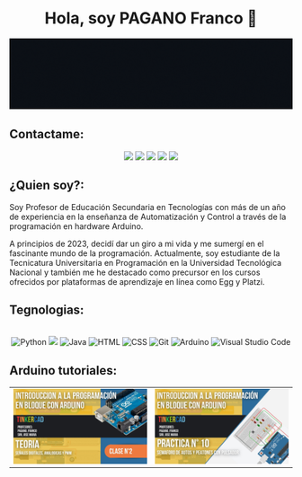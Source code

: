 <div align="center">
<h1 align="center">Hola, soy PAGANO Franco 👋</h1>
</div>
<img src="https://github.com/PaganoFranco/PaganoFranco/blob/main/PRESENTACION%20GIT%20HUB.gif?raw=true">

## Contactame:
<div align="center">
  <!-- Work Links -->
  <a href="https://github.com/PaganoFranco" target="_blank"><img src="https://img.shields.io/badge/GitHub-100000?style=for-the-badge&logo=github&logoColor=white" target="_blank"></a>
  <a href="https://www.linkedin.com/in/franco-pagano-341814235/" target="_blank"><img src="https://img.shields.io/badge/-LinkedIn-%230077B5?style=for-the-badge&logo=linkedin&logoColor=white" target="_blank"></a>
  <a href = "mailto:francopaganoo2015@gmail.com"><img src="https://img.shields.io/badge/Gmail-D14836?style=for-the-badge&logo=gmail&logoColor=white"></a>
  <!-- Social Links -->
  <a href="https://www.instagram.com/franco_pagano24/" target="_blank"><img src="https://img.shields.io/badge/-Instagram-%23E4405F?style=for-the-badge&logo=instagram&logoColor=white" target="_blank"></a>
  <!-- OTH Links -->
  <a href="https://open.spotify.com/user/31po6lribuakflfkvrj7pvlff2ny?si=b19fe220a5c64663" target="_blank"><img src="https://img.shields.io/badge/Spotify-1ED760?style=for-the-badge&logo=spotify&logoColor=white"target="_blank"></a>
</div>

## ¿Quien soy?:
Soy Profesor de Educación Secundaria en Tecnologías con más de un año de experiencia en la enseñanza de Automatización y Control a través de la programación en hardware Arduino. 

A principios de 2023, decidí dar un giro a mi vida y me sumergí en el fascinante mundo de la programación. Actualmente, soy estudiante de la Tecnicatura Universitaria en Programación 
en la Universidad Tecnológica Nacional y también me he destacado como precursor en los cursos ofrecidos por plataformas de aprendizaje en línea como Egg y Platzi.

## Tegnologias:
<div align="center">
  <br>
  <!-- Python --> <img src="https://img.shields.io/badge/Python-FFD43B?style=for-the-badge&logo=python&logoColor=blue" alt="Python">
  <!-- JavaScript --> <img src="https://img.shields.io/badge/JavaScript-323330?style=for-the-badge&logo=javascript&logoColor=F7DF1E">
  <!-- Java -->  <img src="https://img.shields.io/badge/Java-007396?style=for-the-badge&logo=openjdk&logoColor=white&labelColor=007396" alt="Java">
  <!-- HTML --> <img src="https://img.shields.io/badge/HTML-E34F26?style=for-the-badge&logo=html5&logoColor=white" alt="HTML">
  <!-- CSS --> <img src="https://img.shields.io/badge/CSS-1572B6?style=for-the-badge&logo=css3&logoColor=white" alt="CSS">
  <!-- GIT --> <img src="https://img.shields.io/badge/Git-F05032?style=for-the-badge&logo=git&logoColor=white" alt="Git">
  <!-- Arduino --> <img src="https://img.shields.io/badge/Arduino-00979C?style=for-the-badge&logo=Arduino&logoColor=white" alt="Arduino">

  <!-- Visual Studio Code--> <img src="https://img.shields.io/badge/Visual%20Studio%20Code-007ACC?style=for-the-badge&logo=visual-studio-code&logoColor=white" alt="Visual Studio Code">
  <br>
</div>


## Arduino tutoriales:
<table style="width:100%">
<tr>
<td>
<a href="https://www.youtube.com/watch?v=hN9P8-n3NcA&t=842s">
<img src="https://github.com/PaganoFranco/PaganoFranco/blob/main/Video1.jpg?raw=true">
</a>
</td>
<td>
<a href="https://www.youtube.com/watch?v=qMFp05F73Jk">
<img src="https://github.com/PaganoFranco/PaganoFranco/blob/main/Video.jpg?raw=true">
</a>
</td>
</tr>
</table>

